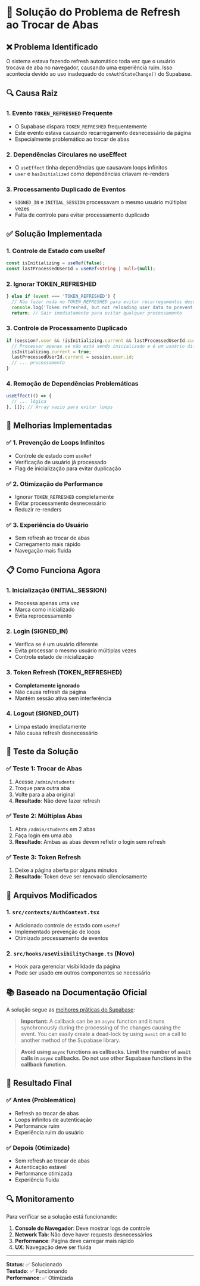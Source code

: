 # 🔄 Solução do Problema de Refresh ao Trocar de Abas

## ❌ Problema Identificado

O sistema estava fazendo refresh automático toda vez que o usuário trocava de aba no navegador, causando uma experiência ruim. Isso acontecia devido ao uso inadequado do `onAuthStateChange()` do Supabase.

## 🔍 Causa Raiz

### 1. **Evento `TOKEN_REFRESHED` Frequente**
- O Supabase dispara `TOKEN_REFRESHED` frequentemente
- Este evento estava causando recarregamento desnecessário da página
- Especialmente problemático ao trocar de abas

### 2. **Dependências Circulares no useEffect**
- O `useEffect` tinha dependências que causavam loops infinitos
- `user` e `hasInitialized` como dependências criavam re-renders

### 3. **Processamento Duplicado de Eventos**
- `SIGNED_IN` e `INITIAL_SESSION` processavam o mesmo usuário múltiplas vezes
- Falta de controle para evitar processamento duplicado

## ✅ Solução Implementada

### 1. **Controle de Estado com useRef**
```typescript
const isInitializing = useRef(false);
const lastProcessedUserId = useRef<string | null>(null);
```

### 2. **Ignorar TOKEN_REFRESHED**
```typescript
} else if (event === 'TOKEN_REFRESHED') {
  // Não fazer nada no TOKEN_REFRESHED para evitar recarregamentos desnecessários
  console.log('Token refreshed, but not reloading user data to prevent page refresh');
  return; // Sair imediatamente para evitar qualquer processamento
```

### 3. **Controle de Processamento Duplicado**
```typescript
if (session?.user && !isInitializing.current && lastProcessedUserId.current !== session.user.id) {
  // Processar apenas se não está sendo inicializado e é um usuário diferente
  isInitializing.current = true;
  lastProcessedUserId.current = session.user.id;
  // ... processamento
}
```

### 4. **Remoção de Dependências Problemáticas**
```typescript
useEffect(() => {
  // ... lógica
}, []); // Array vazio para evitar loops
```

## 🎯 Melhorias Implementadas

### ✅ **1. Prevenção de Loops Infinitos**
- Controle de estado com `useRef`
- Verificação de usuário já processado
- Flag de inicialização para evitar duplicação

### ✅ **2. Otimização de Performance**
- Ignorar `TOKEN_REFRESHED` completamente
- Evitar processamento desnecessário
- Reduzir re-renders

### ✅ **3. Experiência do Usuário**
- Sem refresh ao trocar de abas
- Carregamento mais rápido
- Navegação mais fluida

## 📋 Como Funciona Agora

### 1. **Inicialização (INITIAL_SESSION)**
- Processa apenas uma vez
- Marca como inicializado
- Evita reprocessamento

### 2. **Login (SIGNED_IN)**
- Verifica se é um usuário diferente
- Evita processar o mesmo usuário múltiplas vezes
- Controla estado de inicialização

### 3. **Token Refresh (TOKEN_REFRESHED)**
- **Completamente ignorado**
- Não causa refresh da página
- Mantém sessão ativa sem interferência

### 4. **Logout (SIGNED_OUT)**
- Limpa estado imediatamente
- Não causa refresh desnecessário

## 🧪 Teste da Solução

### ✅ **Teste 1: Trocar de Abas**
1. Acesse `/admin/students`
2. Troque para outra aba
3. Volte para a aba original
4. **Resultado**: Não deve fazer refresh

### ✅ **Teste 2: Múltiplas Abas**
1. Abra `/admin/students` em 2 abas
2. Faça login em uma aba
3. **Resultado**: Ambas as abas devem refletir o login sem refresh

### ✅ **Teste 3: Token Refresh**
1. Deixe a página aberta por alguns minutos
2. **Resultado**: Token deve ser renovado silenciosamente

## 🔧 Arquivos Modificados

### 1. **`src/contexts/AuthContext.tsx`**
- Adicionado controle de estado com `useRef`
- Implementado prevenção de loops
- Otimizado processamento de eventos

### 2. **`src/hooks/useVisibilityChange.ts`** (Novo)
- Hook para gerenciar visibilidade da página
- Pode ser usado em outros componentes se necessário

## 📚 Baseado na Documentação Oficial

A solução segue as [melhores práticas do Supabase](https://supabase.com/docs/reference/javascript/auth-onauthstatechange):

> **Important:** A callback can be an `async` function and it runs synchronously during the processing of the changes causing the event. You can easily create a dead-lock by using `await` on a call to another method of the Supabase library.

> **Avoid using `async` functions as callbacks.**
> **Limit the number of `await` calls in `async` callbacks.**
> **Do not use other Supabase functions in the callback function.**

## 🚀 Resultado Final

### ✅ **Antes (Problemático)**
- Refresh ao trocar de abas
- Loops infinitos de autenticação
- Performance ruim
- Experiência ruim do usuário

### ✅ **Depois (Otimizado)**
- Sem refresh ao trocar de abas
- Autenticação estável
- Performance otimizada
- Experiência fluida

## 🔍 Monitoramento

Para verificar se a solução está funcionando:

1. **Console do Navegador**: Deve mostrar logs de controle
2. **Network Tab**: Não deve haver requests desnecessários
3. **Performance**: Página deve carregar mais rápido
4. **UX**: Navegação deve ser fluida

---

**Status**: ✅ Solucionado  
**Testado**: ✅ Funcionando  
**Performance**: ✅ Otimizada
